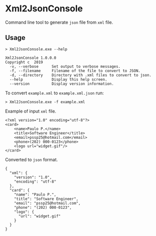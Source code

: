 # Xml2JsonConsole

Command line tool to generate `json` file from `xml` file.

## Usage 

`> Xml2JsonConsole.exe --help`

	Xml2JsonConsole 1.0.0.0
    Copyright c  2019
      -v, --verbose      Set output to verbose messages.
      -f, --filename     Filename of the file to convert to JSON.
      -d, --directory    Directory with .xml files to convert to json.
      --help             Display this help screen.
      --version          Display version information.


To convert `example.xml` to `example.xml.json` run:

`> Xml2JsonConsole.exe -f example.xml`

Example of input `xml` file.

    <?xml version="1.0" encoding="utf-8"?>
    <card>
        <name>Paulo P.</name>
        <title>Software Engineer</title>
        <email>pssp25@hotmail.com</email>
        <phone>(202) 000-0123</phone>
        <logo url="widget.gif"/>
    </card>

Converted to `json` format.

    {
      "xml": {
        "version": "1.0",
        "encoding": "utf-8"
      },
      "card": {
        "name": "Paulo P.",
        "title": "Software Engineer",
        "email": "pssp25@hotmail.com",
        "phone": "(202) 000-0123",
        "logo": {
          "url": "widget.gif"
        }
      }
    }



